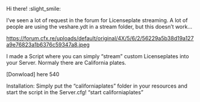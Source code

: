 Hi there! :slight_smile:

I’ve seen a lot of request in the forum for Licenseplate streaming.
A lot of people are using the veshare.ydt in a stream folder, but this doesn’t work…

https://forum.cfx.re/uploads/default/original/4X/5/6/2/56229a5b38d19a127a9e76823a1b6376c59347a8.jpeg

I made a Script where you can simply “stream” custom Licenseplates into your Server.
Normaly there are California plates.

[Donwload] here 540

Installation:
Simply put the “californiaplates” folder in your resources and start the script in the Server.cfg! “start californiaplates”
